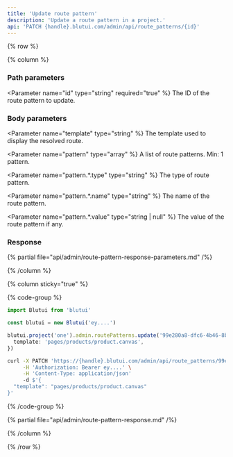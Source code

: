 ```yaml
---
title: 'Update route pattern'
description: 'Update a route pattern in a project.'
api: 'PATCH {handle}.blutui.com/admin/api/route_patterns/{id}'
---
```


{% row %}

{% column %}
### Path parameters

<Parameter name="id" type="string" required="true" %}
The ID of the route pattern to update.
</Parameter>

### Body parameters

<Parameter name="template" type="string" %}
The template used to display the resolved route.
</Parameter>

<Parameter name="pattern" type="array" %}
A list of route patterns. Min: 1 pattern.
</Parameter>

<Parameter name="pattern.*.type" type="string" %}
The type of route pattern.
</Parameter>

<Parameter name="pattern.*.name" type="string" %}
The name of the route pattern.
</Parameter>

<Parameter name="pattern.*.value" type="string | null" %}
The value of the route pattern if any.
</Parameter>

### Response

{% partial file="api/admin/route-pattern-response-parameters.md" /%}

{% /column %}

{% column sticky="true" %}

{% code-group %}

```ts {% process=false filename="Node.js" %}
import Blutui from 'blutui'

const blutui = new Blutui('ey....')

blutui.project('one').admin.routePatterns.update('99e280a8-dfc6-4b46-8b6a-3055187fe078', {
  template: 'pages/products/product.canvas',
})
```

```bash {% process=false filename="cURL" %}
curl -X PATCH 'https://{handle}.blutui.com/admin/api/route_patterns/99e280a8-dfc6-4b46-8b6a-3055187fe078' \
     -H 'Authorization: Bearer ey....' \
     -H 'Content-Type: application/json'
     -d $'{
  "template": "pages/products/product.canvas"
}'
```

{% /code-group %}

{% partial file="api/admin/route-pattern-response.md" /%}

{% /column %}

{% /row %}
